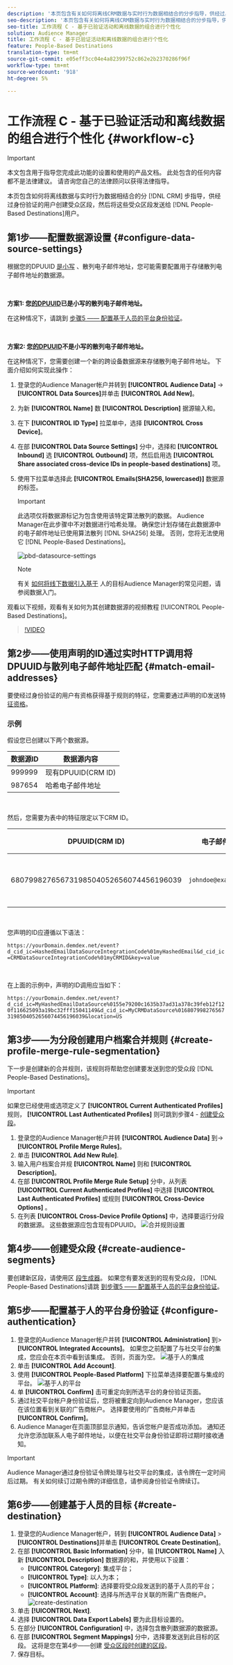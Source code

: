 ```yaml
---
description: '本页包含有关如何将离线CRM数据与实时行为数据相结合的分步指导，供经过身份验证的用户创建受众区段，然后将这些受众区段发送到基于人的目标。 '
seo-description: '本页包含有关如何将离线CRM数据与实时行为数据相结合的分步指导，供经过身份验证的用户创建受众区段，然后将这些受众区段发送到基于人的目标。  '
seo-title: 工作流程 C - 基于已验证活动和离线数据的组合进行个性化
solution: Audience Manager
title: 工作流程 C - 基于已验证活动和离线数据的组合进行个性化
feature: People-Based Destinations
translation-type: tm+mt
source-git-commit: e05eff3cc04e4a82399752c862e2b2370286f96f
workflow-type: tm+mt
source-wordcount: '918'
ht-degree: 5%

---
```



# 工作流程 C - 基于已验证活动和离线数据的组合进行个性化 {#workflow-c}

>[!IMPORTANT]
>本文包含用于指导您完成此功能的设置和使用的产品文档。 此处包含的任何内容都不是法律建议。 请咨询您自己的法律顾问以获得法律指导。

本页包含如何将离线数据与实时行为数据相结合的分 [!DNL CRM] 步指导，供经过身份验证的用户创建受众区段，然后将这些受众区段发送给 [!DNL People-Based Destinations]用户。

## 第1步——配置数据源设置 {#configure-data-source-settings}

根据您的DPUUID [是小写](../../reference/ids-in-aam.md) 、散列电子邮件地址，您可能需要配置用于存储散列电子邮件地址的数据源。

 

**方案1: 您[的DPUUID](../../reference/ids-in-aam.md)已是小写的散列电子邮件地址。**

在这种情况下，请跳到 [步骤5 —— 配置基于人员的平台身份验证](#configure-authentication)。

 

**方案2: 您[的DPUUID](../../reference/ids-in-aam.md)不是小写的散列电子邮件地址。**

在这种情况下，您需要创建一个新的跨设备数据源来存储散列电子邮件地址。 下面介绍如何实现此操作：

1. 登录您的Audience Manager帐户并转到 **[!UICONTROL Audience Data]** -> **[!UICONTROL Data Sources]**&#x200B;并单击 **[!UICONTROL Add New]**。
1. 为新 **[!UICONTROL Name]** 数 **[!UICONTROL Description]** 据源输入和。
1. 在下 **[!UICONTROL ID Type]** 拉菜单中，选择 **[!UICONTROL Cross Device]**。
1. 在部 **[!UICONTROL Data Source Settings]** 分中，选择和 **[!UICONTROL Inbound]** 选 **[!UICONTROL Outbound]** 项，然后启用选 **[!UICONTROL Share associated cross-device IDs in people-based destinations]** 项。
1. 使用下拉菜单选择此 **[!UICONTROL Emails(SHA256, lowercased)]** 数据源的标签。
   >[!IMPORTANT]
   >
   >此选项仅将数据源标记为包含使用该特定算法散列的数据。 Audience Manager在此步骤中不对数据进行哈希处理。 确保您计划存储在此数据源中的电子邮件地址已使用算法散列 [!DNL SHA256] 处理。 否则，您将无法使用它 [!DNL People-Based Destinations]。

   ![pbd-datasource-settings](assets/pbd-ds-config.png)

   >[!NOTE]
   >
   > 有关 [如何将线下数据引入基于](people-based-destinations-prerequisites.md#data-onboarding) 人的目标Audience Manager的常见问题，请参阅数据入门。

观看以下视频，观看有关如何为其创建数据源的视频教程 [!UICONTROL People-Based Destinations]。

>[!VIDEO](https://video.tv.adobe.com/v/29006/)

## 第2步——使用声明的ID通过实时HTTP调用将DPUUID与散列电子邮件地址匹配 {#match-email-addresses}

要使经过身份验证的用户有资格获得基于规则的特征，您需要通过声明的ID发送特 [征资格](../declared-ids.md)。

### 示例

假设您已创建以下两个数据源。

| 数据源ID | 数据源内容 |
| -------------- | -------------------------- |
| 999999 | 现有DPUUID(CRM ID) |
| 987654 | 哈希电子邮件地址 |

 

然后，您需要为表中的特征限定以下CRM ID。

| DPUUID(CRM ID) | 电子邮件地址 | 哈希电子邮件地址 | 特征 |
| -------------------------------------- | --------------------- | ---------------------------------------------------------------- | ------------- |
| 68079982765673198504052656074456196039 | `johndoe@example.com` | 55e79200c1635b37ad31a378c39feb12f120f116625093a19bc32fff15041149 | 位置=美国 |

 

您声明的ID应遵循以下语法：

`https://yourDomain.demdex.net/event?d_cid_ic=HashedEmailDataSourceIntegrationCode%01myHashedEmail&d_cid_ic=CRMDataSourceIntegrationCode%01myCRMID&key=value`

 

在上面的示例中，声明的ID调用应当如下：

`https://yourDomain.demdex.net/event?d_cid_ic=MyHashedEmailDataSource%0155e79200c1635b37ad31a378c39feb12f120f116625093a19bc32fff15041149&d_cid_ic=MyCRMDataSource%0168079982765673198504052656074456196039&location=US`

## 第3步——为分段创建用户档案合并规则 {#create-profile-merge-rule-segmentation}

下一步是创建新的合并规则，该规则将帮助您创建要发送到您的受众段 [!DNL People-Based Destinations]。

>[!IMPORTANT]
>
>如果您已经使用或选项定义了 **[!UICONTROL Current Authenticated Profiles]** 规则， **[!UICONTROL Last Authenticated Profiles]** 则可跳到步骤4 - [创建受众段](#create-audience-segments)。

1. 登录您的Audience Manager帐户并转 **[!UICONTROL Audience Data]** 到-> **[!UICONTROL Profile Merge Rules]**。
2. 单击 **[!UICONTROL Add New Rule]**.
3. 输入用户档案合并规 **[!UICONTROL Name]** 则和 **[!UICONTROL Description]**。
4. 在部 **[!UICONTROL Profile Merge Rule Setup]** 分中，从列表 **[!UICONTROL Current Authenticated Profiles]** 中选择 **[!UICONTROL Last Authenticated Profiles]** 或规则 **[!UICONTROL Cross-Device Options]** 。
5. 在列表 **[!UICONTROL Cross-Device Profile Options]** 中，选择要运行分段的数据源。 这些数据源应包含现有DPUUID。
   ![合并规则设置](assets/pbd-pmr-combined.png)

## 第4步——创建受众段 {#create-audience-segments}

要创建新区段，请使用区 [段生成器](../segments/segment-builder.md)。 如果您有要发送到的现有受众段， [!DNL People-Based Destinations]请跳 [到步骤5 —— 配置基于人员的平台身份验证](#configure-authentication)。

## 第5步——配置基于人的平台身份验证 {#configure-authentication}

1. 登录您的Audience Manager帐户并转 **[!UICONTROL Administration]** 到> **[!UICONTROL Integrated Accounts]**。 如果您之前配置了与社交平台的集成，您应会在本页中看到该集成。 否则，页面为空。
   ![基于人的集成](assets/pbd-config.png)
2. 单击 **[!UICONTROL Add Account]**.
3. 使用 **[!UICONTROL People-Based Platform]** 下拉菜单选择要配置与集成的平台。
   ![基于人的平台](assets/pbd-add.png)
4. 单 **[!UICONTROL Confirm]** 击可重定向到所选平台的身份验证页面。
5. 通过社交平台帐户身份验证后，您将被重定向到Audience Manager，您应该在该位置看到关联的广告商帐户。 选择要使用的广告商帐户并单击 **[!UICONTROL Confirm]**。
6. Audience Manager在页面顶部显示通知，告诉您帐户是否成功添加。 通知还允许您添加联系人电子邮件地址，以便在社交平台身份验证即将过期时接收通知。

>[!IMPORTANT]
>
>Audience Manager通过身份验证令牌处理与社交平台的集成，该令牌在一定时间后过期。 有关如何续订过期令牌的详细信息，请参阅身份验证令牌续订。

## 第6步——创建基于人员的目标 {#create-destination}

1. 登录您的Audience Manager帐户，转到 **[!UICONTROL Audience Data]** > **[!UICONTROL Destinations]**&#x200B;并单击 **[!UICONTROL Create Destination]**。
1. 在部 **[!UICONTROL Basic Information]** 分中，输 **[!UICONTROL Name]** 入新 **[!UICONTROL Description]** 数据源的和，并使用以下设置：
   * **[!UICONTROL Category]**: 集成平台；
   * **[!UICONTROL Type]**: 以人为本；
   * **[!UICONTROL Platform]**: 选择要将受众段发送到的基于人员的平台；
   * **[!UICONTROL Account]**: 选择与所选平台关联的所需广告商帐户。
      ![create-destination](assets/pbd-create-destination.png)
1. 单击 **[!UICONTROL Next]**.
1. 选择 **[!UICONTROL Data Export Labels]** 要为此目标设置的。
1. 在部分 **[!UICONTROL Configuration]** 中，选择包含散列数据源的数据源。
1. 在部 **[!UICONTROL Segment Mappings]** 分中，选择要发送到此目标的区段。 这将是您在第4步——创建 [受众区段时创建的区段](#create-audience-segments)。
1. 保存目标。
